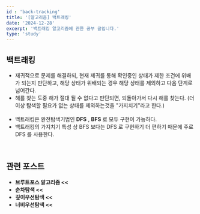 ```yaml
---
id : 'back-tracking'
title: '[알고리즘] 백트래킹'
date: '2024-12-28'
excerpt: '백트래킹 알고리즘에 관한 공부 글입니다.'
type: 'study'
---
```


## 백트래킹
<ul>
    <li>재귀적으로 문제를 해결하되, 현재 제귀를 통해 확인중인 상태가 제한 조건에 위배가 되는지 판단하고, 해당 상태가 위배되는 경우 해당 상태를 제외하고 다음 단계로 넘어간다.</li>
    <li>해를 찾는 도중 해가 절대 될 수 없다고 판단되면, 되돌아가서 다시 해를 찾는다. (더이상 탐색할 필요가 없는 상태를 제외하는것을 "가지치기"라고 한다.)</li>
    <br>
    <li>백트래킹은 완전탐색기법인 <a href="/pages/posts/depth-first-search" style="text-decoration-line: none; font-weight: bold">DFS</a> , <a href="/pages/posts/breadth-first-search" style="text-decoration-line: none; font-weight: bold">BFS</a> 로 모두 구현이 가능하다.</li>
    <li>백트래킹의 가지치기 특성 상 BFS 보다는 DFS 로 구현하기 더 편하기 때문에 주로 DFS 를 사용한다.</li>
</ul>


<br>

## 관련 포스트

<ul>
    <li><a href="/pages/posts/brute-force" style="text-decoration-line: none; font-weight: bold">브루트포스 알고리즘 <<</a></li>
    <li><a href="/pages/posts/sequential-search" style="text-decoration-line: none; font-weight: bold">순차탐색 <<</a></li>
    <li><a href="/pages/posts/depth-first-search" style="text-decoration-line: none; font-weight: bold">깊이우선탐색 <<</a></li>
    <li><a href="/pages/posts/breadth-first-search" style="text-decoration-line: none; font-weight: bold">너비우선탐색 <<</a></li>
</ul>
